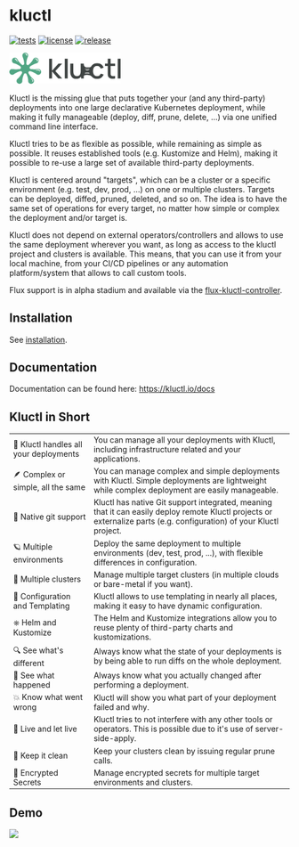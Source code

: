 # kluctl

[![tests](https://github.com/kluctl/kluctl/workflows/tests/badge.svg)](https://github.com/kluctl/kluctl/actions)
[![license](https://img.shields.io/github/license/kluctl/kluctl.svg)](https://github.com/kluctl/kluctl/blob/main/LICENSE)
[![release](https://img.shields.io/github/release/kluctl/kluctl/all.svg)](https://github.com/kluctl/kluctl/releases)

<img alt="kluctl" src="logo/kluctl.svg" width="200"/>

<!-- copied from https://kluctl.io/docs -->

Kluctl is the missing glue that puts together your (and any third-party) deployments into one large declarative
Kubernetes deployment, while making it fully manageable (deploy, diff, prune, delete, ...) via one unified command
line interface.

Kluctl tries to be as flexible as possible, while remaining as simple as possible. It reuses established
tools (e.g. Kustomize and Helm), making it possible to re-use a large set of available third-party deployments.

Kluctl is centered around "targets", which can be a cluster or a specific environment (e.g. test, dev, prod, ...) on one
or multiple clusters. Targets can be deployed, diffed, pruned, deleted, and so on. The idea is to have the same set of
operations for every target, no matter how simple or complex the deployment and/or target is.

Kluctl does not depend on external operators/controllers and allows to use the same deployment wherever you want,
as long as access to the kluctl project and clusters is available. This means, that you can use it from your
local machine, from your CI/CD pipelines or any automation platform/system that allows to call custom tools.

Flux support is in alpha stadium and available via the [flux-kluctl-controller](https://github.com/kluctl/flux-kluctl-controller).

## Installation

See [installation](./install).

## Documentation

Documentation can be found here: https://kluctl.io/docs

## Kluctl in Short

<!-- copied from https://kluctl.io/docs -->

|     |     |
| --- | --- |
| 💪 Kluctl handles all your deployments | You can manage all your deployments with Kluctl, including infrastructure related and your applications. |
| 🪶 Complex or simple, all the same | You can manage complex and simple deployments with Kluctl. Simple deployments are lightweight while complex deployment are easily manageable. |
| 🤖 Native git support | Kluctl has native Git support integrated, meaning that it can easily deploy remote Kluctl projects or externalize parts (e.g. configuration) of your Kluctl project. |
| 🪐 Multiple environments | Deploy the same deployment to multiple environments (dev, test, prod, ...), with flexible differences in configuration. |
| 🌌 Multiple clusters | Manage multiple target clusters (in multiple clouds or bare-metal if you want). |
| 🔩 Configuration and Templating | Kluctl allows to use templating in nearly all places, making it easy to have dynamic configuration. |
| ⎈ Helm and Kustomize | The Helm and Kustomize integrations allow you to reuse plenty of third-party charts and kustomizations. |
| 🔍 See what's different | Always know what the state of your deployments is by being able to run diffs on the whole deployment. |
| 🔎 See what happened | Always know what you actually changed after performing a deployment. |
| 💥 Know what went wrong | Kluctl will show you what part of your deployment failed and why. |
| 👐 Live and let live | Kluctl tries to not interfere with any other tools or operators. This is possible due to it's use of server-side-apply. |
| 🧹 Keep it clean | Keep your clusters clean by issuing regular prune calls. |
| 🔐 Encrypted Secrets | Manage encrypted secrets for multiple target environments and clusters. |

## Demo
![](https://kluctl.io/asciinema/kluctl.gif)
